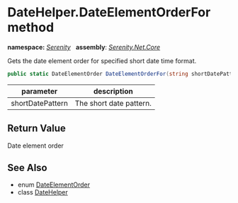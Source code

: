 # DateHelper.DateElementOrderFor method
**namespace:** *[Serenity](../../README.md#serenity-namespace)*   **assembly**: *[Serenity.Net.Core](../../README.md)*

Gets the date element order for specified short date time format.

```csharp
public static DateElementOrder DateElementOrderFor(string shortDatePattern)
```

| parameter | description |
| --- | --- |
| shortDatePattern | The short date pattern. |

## Return Value

Date element order

## See Also

* enum [DateElementOrder](../DateElementOrder.md)
* class [DateHelper](../DateHelper.md)
